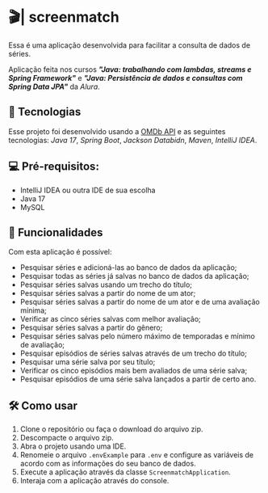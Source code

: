 # 🎬| screenmatch

Essa é uma aplicação desenvolvida para facilitar a consulta de dados de séries.

Aplicação feita nos cursos ***"Java: trabalhando com lambdas, streams e Spring Framework"*** e ***"Java: Persistência de dados e consultas com Spring Data JPA"*** da _Alura_.

## 🚀 Tecnologias

Esse projeto foi desenvolvido usando a [OMDb API](https://www.omdbapi.com) e as seguintes tecnologias: _Java 17_, _Spring Boot_, _Jackson Databidn_, _Maven_, _IntelliJ IDEA_.

## 💻 Pré-requisitos:

- IntelliJ IDEA ou outra IDE de sua escolha
- Java 17
- MySQL

## 📃 Funcionalidades

Com esta aplicação é possível:
- Pesquisar séries e adicioná-las ao banco de dados da aplicação;
- Pesquisar todas as séries já salvas no banco de dados da aplicação;
- Pesquisar séries salvas usando um trecho do título;
- Pesquisar séries salvas a partir do nome de um ator;
- Pesquisar séries salvas a partir do nome de um ator e de uma avaliação mínima;
- Verificar as cinco séries salvas com melhor avaliação;
- Pesquisar séries salvas a partir do gênero;
- Pesquisar séries salvas pelo número máximo de temporadas e mínimo de avaliação;
- Pesquisar episódios de séries salvas através de um trecho do título;
- Pesquisar uma série salva por seu título;
- Verificar os cinco episódios mais bem avaliados de uma série salva;
- Pesquisar episódios de uma série salva lançados a partir de certo ano.

## 🛠️ Como usar

1. Clone o repositório ou faça o download do arquivo zip.
2. Descompacte o arquivo zip.
3. Abra o projeto usando uma IDE.
4. Renomeie o arquivo `.envExample` para `.env` e configure as variáveis de acordo com as informações do seu banco de dados.
5. Execute a aplicação através da classe `ScreenmatchApplication`.
6. Interaja com a aplicação através do console.

